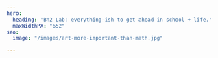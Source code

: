 ```yaml
---
hero:
  heading: 'Bn2 Lab: everything-ish to get ahead in school + life.'
  maxWidthPX: "652"
seo:
  image: "/images/art-more-important-than-math.jpg"

---
```

